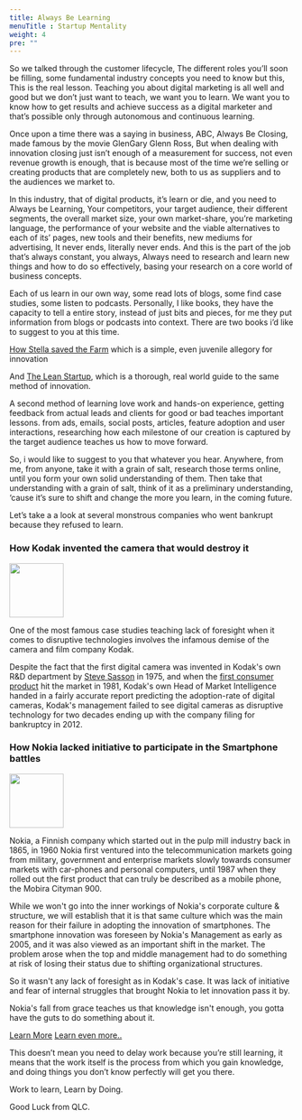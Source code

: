 ```yaml
---
title: Always Be Learning
menuTitle : Startup Mentality
weight: 4
pre: ""
---
```


So we talked through the customer lifecycle, The different roles you’ll soon be filling, some fundamental industry concepts you need to know but this, This is the real lesson.
Teaching you about digital marketing is all well and good but we don’t just want to teach, we want you to learn.
We want you to know how to get results and achieve success as a digital marketer and that’s possible only through autonomous and continuous learning.

Once upon a time there was a saying in business, ABC, Always Be Closing, made famous by the movie GlenGary Glenn Ross, But when dealing with innovation closing just isn’t enough of a measurement for success, not even revenue growth is enough, that is because most of the time we’re selling or creating products that are completely new, both to us as suppliers and to the audiences we market to.

In this industry, that of digital products, it’s learn or die, and you need to Always be Learning, Your competitors, your target audience, their different segments, the overall market size, your own market-share, you’re marketing language, the performance of your website and the viable alternatives to each of its’ pages, new tools and their benefits, new mediums for advertising, It never ends, literally never ends. And this is the part of the job that’s always constant, you always, Always need to research and learn new things and how to do so effectively, basing your research on a core world of business concepts.

Each of us learn in our own way, some read lots of blogs, some find case studies, some listen to podcasts. Personally, I like books, they have the capacity to tell a entire story, instead of just bits and pieces, for me they put information from blogs or podcasts into context.
There are two books i’d like to suggest to you at this time.

[How Stella saved the Farm](https://www.goodreads.com/book/show/15793132-how-stella-saved-the-farms) which is a simple, even juvenile allegory for innovation

And [The Lean Startup](https://www.goodreads.com/book/show/10127019-the-lean-startup?ac=1&from_search=true), which is a thorough, real world guide to the same method of innovation.

A second method of learning love work and hands-on experience, getting feedback from actual leads and clients for good or bad teaches important lessons. from ads, emails, social posts, articles, feature adoption and user interactions, researching how each milestone of our creation is captured by the target audience teaches us how to move forward.

So, i would like to suggest to you that whatever you hear. Anywhere, from me, from anyone, take it with a grain of salt, research those terms online, until you form your own solid understanding of them. Then take that understanding with a grain of salt, think of it as a preliminary understanding, ‘cause it’s sure to shift and change the more you learn, in the coming future.

Let’s take a a look at several monstrous companies who went bankrupt because they refused to learn.
### How Kodak invented the camera that would destroy it
<img src="/assets/blockchain/KodakLogo.png" height="96" width="96">

One of the most famous case studies teaching lack of foresight when it comes to disruptive technologies involves the infamous demise of the camera and film company Kodak.

Despite the fact that the first digital camera was invented in Kodak's own R&D department by [Steve Sasson](https://en.wikipedia.org/wiki/Steven_Sasson) in 1975, and when the [first consumer product](https://en.wikipedia.org/wiki/Sony_Mavica) hit the market in 1981, Kodak's own Head of Market Intelligence handed in a fairly accurate report predicting the adoption-rate of digital cameras, Kodak's management failed to see digital cameras as disruptive technology for two decades ending up with the company filing for bankruptcy in 2012.

### How Nokia lacked initiative to participate in the Smartphone battles
<img src="/assets/blockchain/nokia-logo.png" height="96" width="96">

Nokia, a Finnish company which started out in the pulp mill industry back in 1865, in 1960 Nokia first ventured into the telecommunication markets going from military, government and enterprise markets slowly towards consumer markets with car-phones and personal computers, until 1987 when they rolled out the first product that can truly be described as a mobile phone, the Mobira Cityman 900.

While we won't go into the inner workings of Nokia's corporate culture & structure, we will establish that it is that same culture which was the main reason for their failure in adopting the innovation of smartphones. The smartphone innovation was foreseen by Nokia's Management as early as 2005, and it was also viewed as an important shift in the market. The problem arose when the top and middle management had to do something at risk of losing their status due to shifting organizational structures.

So it wasn't any lack of foresight as in Kodak's case. It was lack of initiative and fear of internal struggles that brought Nokia to let innovation pass it by.

Nokia's fall from grace teaches us that knowledge isn't enough, you gotta have the guts to do something about it.

[Learn More](http://www.enterprisegarage.io/2015/12/case-study-how-nokia-lost-the-smartphone-battle/)
[Learn even more..](https://knowledge.insead.edu/sites/www.insead.edu/files/images/asq_2015_print_vuori_huy_distributed_attention_and_shared_emotions_in_innovation_process.pdf)

This doesn’t mean you need to delay work because you’re still learning, it means that the work itself is the process from which you gain knowledge, and doing things you don’t know perfectly will get you there.



Work to learn, Learn by Doing.

Good Luck from QLC.

